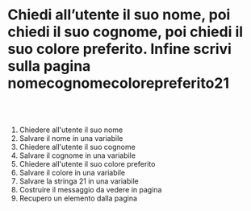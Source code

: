 # Chiedi all’utente il suo nome, poi chiedi il suo cognome, poi chiedi il suo colore preferito. Infine scrivi sulla pagina nomecognomecolorepreferito21
​
<br>
​
1. Chiedere all'utente il suo nome
2. Salvare il nome in una variabile 
3. Chiedere all'utente il suo cognome
4. Salvare il cognome in una variabile
5. Chiedere all'utente il suo colore preferito
6. Salvare il colore in una variabile
7. Salvare la stringa 21 in una variabile
8. Costruire il messaggio da vedere in pagina
9. Recupero un elemento dalla pagina